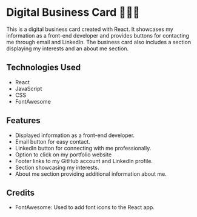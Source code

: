 
# Digital Business Card 👩🏽‍💼

This is a digital business card created with React. It showcases my information as a front-end developer and provides buttons for contacting me through email and LinkedIn. The business card also includes a section displaying my interests and an about me section.

## Technologies Used

- React
- JavaScript
- CSS
- FontAwesome

## Features

- Displayed information as a front-end developer.
- Email button for easy contact.
- LinkedIn button for connecting with me professionally.
- Option to click on my portfolio website
- Footer links to my GitHub account and LinkedIn profile.
- Section showcasing my interests.
- About me section providing additional information about me.


## Credits

- FontAwesome: Used to add font icons to the React app.
